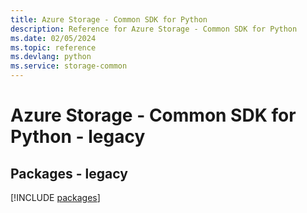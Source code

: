 ```yaml
---
title: Azure Storage - Common SDK for Python
description: Reference for Azure Storage - Common SDK for Python
ms.date: 02/05/2024
ms.topic: reference
ms.devlang: python
ms.service: storage-common
---
```

# Azure Storage - Common SDK for Python - legacy
## Packages - legacy
[!INCLUDE [packages](storage---common-index.md)]